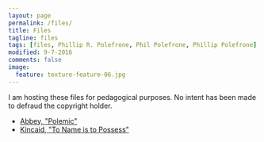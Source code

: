```yaml
---
layout: page
permalink: /files/
title: Files
tagline: files
tags: [files, Phillip R. Polefrone, Phil Polefrone, Phillip Polefrone]
modified: 9-7-2016
comments: false
image:
  feature: texture-feature-06.jpg
---
```


I am hosting these files for pedagogical purposes. No intent has been made to
defraud the copyright holder. 

- [Abbey, "Polemic"](https://prpole.github.io/files/abbey_polemic.pdf)
- [Kincaid, "To Name is to Possess"](https://prpole/github.io/files/kincaid_name.pdf)

